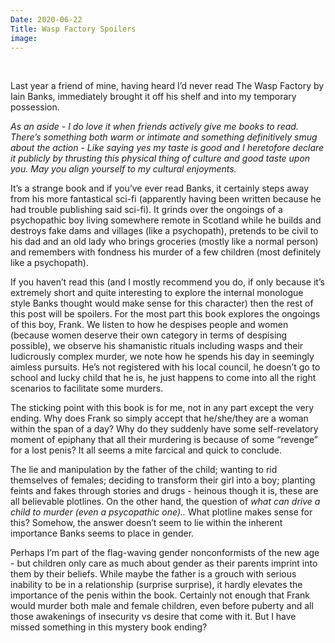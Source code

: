 ```yaml
---
Date: 2020-06-22
Title: Wasp Factory Spoilers
image:
---
```

<br>

Last year a friend of mine, having heard I’d never read The Wasp Factory by Iain Banks, immediately brought it off his shelf and into my temporary possession.

*As an aside - I do love it when friends actively give me books to read. There’s something both warm or intimate and something definitively smug about the action - Like saying yes my taste is good and I heretofore declare it publicly by thrusting this physical thing of culture and good taste upon you. May you align yourself to my cultural enjoyments.*


It’s a strange book and if you’ve ever read Banks, it certainly steps away from his more fantastical sci-fi (apparently having been written because he had trouble publishing said sci-fi). It grinds over the ongoings of a psychopathic boy living somewhere remote in Scotland while he builds and destroys fake dams and villages (like a psychopath), pretends to be civil to his dad and an old lady who brings groceries (mostly like a normal person) and remembers with fondness his murder of a few children (most definitely like a psychopath).


If you haven’t read this (and I mostly recommend you do, if only because it’s extremely short and quite interesting to explore the internal monologue style Banks thought would make sense for this character) then the rest of this post will be spoilers. For the most part this book explores the ongoings of this boy, Frank. We listen to how he despises people and women (because women deserve their own category in terms of despising possible), we observe his shamanistic rituals including wasps and their ludicrously complex murder, we note how he spends his day in seemingly aimless pursuits. He’s not registered with his local council, he doesn’t go to school and lucky child that he is, he just happens to come into all the right scenarios to facilitate some murders.


The sticking point with this book is for me, not in any part except the very ending. Why does Frank so simply accept that he/she/they are a woman within the span of a day? Why do they suddenly have some self-revelatory moment of epiphany that all their murdering is because of some “revenge” for a lost penis? It all seems a mite farcical and quick to conclude.


The lie and manipulation by the father of the child; wanting to rid themselves of females; deciding to transform their girl into a boy; planting feints and fakes through stories and drugs - heinous though it is, these are all believable plotlines. On the other hand, the question of *what can drive a child to murder (even a psycopathic one)..* What plotline makes sense for this? Somehow, the answer doesn’t seem to lie within the inherent importance Banks seems to place in gender.


Perhaps I’m part of the flag-waving gender nonconformists of the new age - but children only care as much about gender as their parents imprint into them by their beliefs. While maybe the father is a grouch with serious inability to be in a relationship (surprise surprise), it hardly elevates the importance of the penis within the book. Certainly not enough that Frank would murder both male and female children, even before puberty and all those awakenings of insecurity vs desire that come with it. But I have missed something in this mystery book ending?
